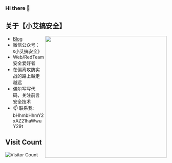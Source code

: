 ### Hi there 👋

<!--
**lxflxfcl/lxflxfcl** is a ✨ _special_ ✨ repository because its `README.md` (this file) appears on your GitHub profile.

Here are some ideas to get you started:

- 🔭 I’m currently working on ...
- 🌱 I’m currently learning ...
- 👯 I’m looking to collaborate on ...
- 🤔 I’m looking for help with ...
- 💬 Ask me about ...
- 📫 How to reach me: ...
- 😄 Pronouns: ...
- ⚡ Fun fact: ...
-->
## 关于【小艾搞安全】

<img align='right' src="https://github-readme-stats.vercel.app/api?username=lxflxfcl&count_private=true&show_icons=true" width="380">

- [Blog](https://lxflxfcl.github.io/) 
- 微信公众号：《小艾搞安全》
- Web/RedTeam 安全爱好者
- 在偏离攻防实战的路上越走越远
- 偶尔写写代码，关注前言安全技术
- 📫 联系我: bHhmbHhmY2xAZ21haWwuY29t


## Visit Count
![Visitor Count](https://profile-counter.glitch.me/lxflxfcl/count.svg)
